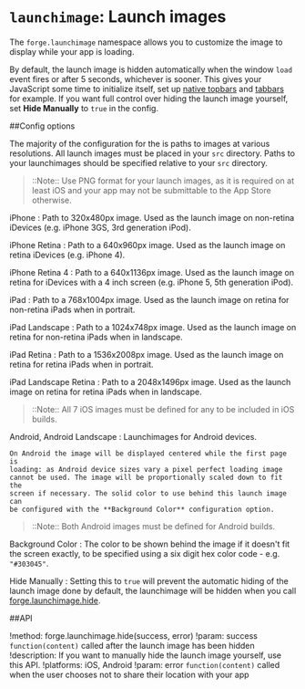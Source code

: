 ``launchimage``: Launch images
==============================

The ``forge.launchimage`` namespace allows you to customize the image to display while your app is loading.

By default, the launch image is hidden automatically when the window ``load`` event fires or after 5 seconds, whichever is sooner. This gives your JavaScript some time to
initialize itself, set up [native topbars](/modules/topbar/current/docs/index.html) and
[tabbars](/modules/tabbar/current/docs/index.html) for example. If you want full control over hiding the launch image yourself, set **Hide Manually** to `true` in the config.

##Config options

The majority of the configuration for the is paths to images at various resolutions. All launch images must be placed in your ``src`` directory. Paths to your launchimages should be specified relative to your `src` directory.

> ::Note:: Use PNG format for your launch images, as it is required on at least iOS and your app
may not be submittable to the App Store otherwise.

iPhone
:	Path to 320x480px image. Used as the launch image on non-retina iDevices (e.g. iPhone 3GS, 3rd generation iPod).

iPhone Retina
:	Path to a 640x960px image. Used as the launch image on retina iDevices (e.g. iPhone 4).

iPhone Retina 4
:	Path to a 640x1136px image. Used as the launch image on retina for iDevices with a 4 inch screen (e.g. iPhone 5, 5th generation iPod).

iPad
:	Path to a 768x1004px image. Used as the launch image on retina for non-retina iPads when in portrait.

iPad Landscape
:	Path to a 1024x748px image. Used as the launch image on retina for non-retina iPads when in landscape.

iPad Retina
:	Path to a 1536x2008px image. Used as the launch image on retina for retina iPads when in portrait.

iPad Landscape Retina
:	Path to a 2048x1496px image. Used as the launch image on retina for retina iPads when in landscape.

> ::Note:: All 7 iOS images must be defined for any to be included in iOS builds.

Android, Android Landscape
:	Launchimages for Android devices.

	On Android the image will be displayed centered while the first page is
	loading: as Android device sizes vary a pixel perfect loading image
	cannot be used. The image will be proportionally scaled down to fit the
	screen if necessary. The solid color to use behind this launch image can
	be configured with the **Background Color** configuration option.

> ::Note:: Both Android images must be defined for Android builds.

Background Color
:	The color to be shown behind the image if it doesn't fit the screen exactly, to be specified using
	a six digit hex color code - e.g. ``"#303045"``.

Hide Manually
:	Setting this to `true` will prevent the automatic hiding of the launch image done by default,
	the launchimage will be hidden when you call [forge.launchimage.hide](index.html#forgelaunchimagehidesuccess-error).

##API

!method: forge.launchimage.hide(success, error)
!param: success `function(content)` called after the launch image has been hidden
!description: If you want to manually hide the launch image yourself, use this API.
!platforms: iOS, Android
!param: error `function(content)` called when the user chooses not to share their location with your app
